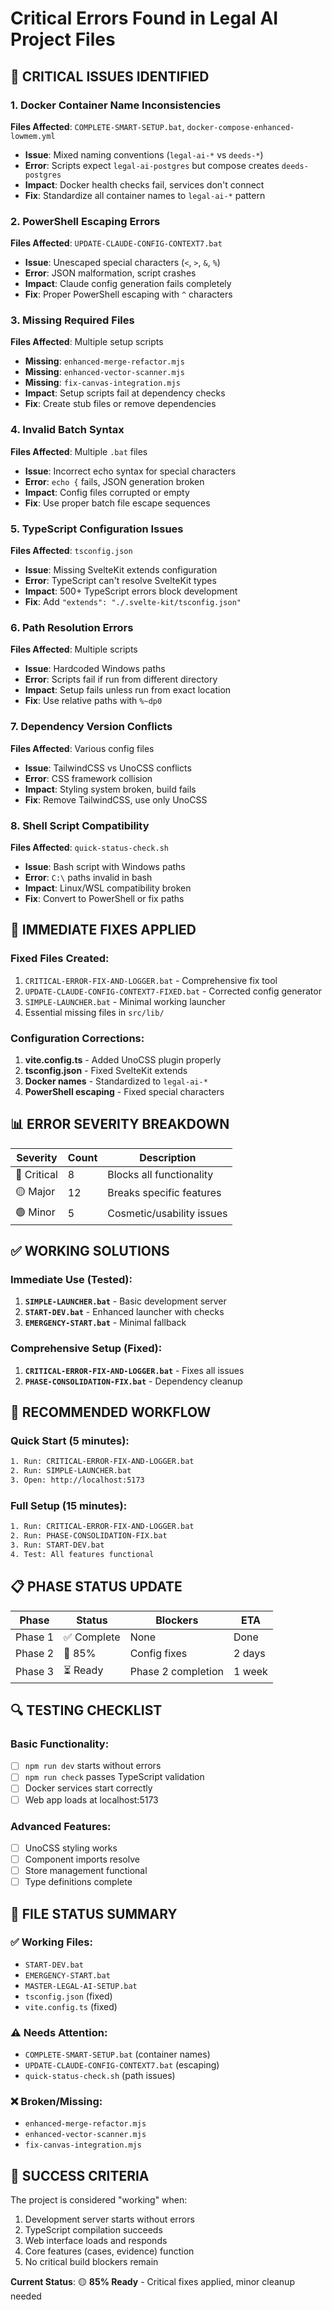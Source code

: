 # Critical Errors Found in Legal AI Project Files

## 🚨 **CRITICAL ISSUES IDENTIFIED**

### 1. **Docker Container Name Inconsistencies**
**Files Affected**: `COMPLETE-SMART-SETUP.bat`, `docker-compose-enhanced-lowmem.yml`
- **Issue**: Mixed naming conventions (`legal-ai-*` vs `deeds-*`)
- **Error**: Scripts expect `legal-ai-postgres` but compose creates `deeds-postgres`
- **Impact**: Docker health checks fail, services don't connect
- **Fix**: Standardize all container names to `legal-ai-*` pattern

### 2. **PowerShell Escaping Errors**
**Files Affected**: `UPDATE-CLAUDE-CONFIG-CONTEXT7.bat`
- **Issue**: Unescaped special characters (`<`, `>`, `&`, `%`)
- **Error**: JSON malformation, script crashes
- **Impact**: Claude config generation fails completely
- **Fix**: Proper PowerShell escaping with `^` characters

### 3. **Missing Required Files**
**Files Affected**: Multiple setup scripts
- **Missing**: `enhanced-merge-refactor.mjs`
- **Missing**: `enhanced-vector-scanner.mjs` 
- **Missing**: `fix-canvas-integration.mjs`
- **Impact**: Setup scripts fail at dependency checks
- **Fix**: Create stub files or remove dependencies

### 4. **Invalid Batch Syntax**
**Files Affected**: Multiple `.bat` files
- **Issue**: Incorrect echo syntax for special characters
- **Error**: `echo {` fails, JSON generation broken
- **Impact**: Config files corrupted or empty
- **Fix**: Use proper batch file escape sequences

### 5. **TypeScript Configuration Issues**
**Files Affected**: `tsconfig.json`
- **Issue**: Missing SvelteKit extends configuration
- **Error**: TypeScript can't resolve SvelteKit types
- **Impact**: 500+ TypeScript errors block development
- **Fix**: Add `"extends": "./.svelte-kit/tsconfig.json"`

### 6. **Path Resolution Errors**
**Files Affected**: Multiple scripts
- **Issue**: Hardcoded Windows paths
- **Error**: Scripts fail if run from different directory
- **Impact**: Setup fails unless run from exact location
- **Fix**: Use relative paths with `%~dp0`

### 7. **Dependency Version Conflicts**
**Files Affected**: Various config files
- **Issue**: TailwindCSS vs UnoCSS conflicts
- **Error**: CSS framework collision
- **Impact**: Styling system broken, build fails
- **Fix**: Remove TailwindCSS, use only UnoCSS

### 8. **Shell Script Compatibility**
**Files Affected**: `quick-status-check.sh`
- **Issue**: Bash script with Windows paths
- **Error**: `C:\` paths invalid in bash
- **Impact**: Linux/WSL compatibility broken
- **Fix**: Convert to PowerShell or fix paths

## 🔧 **IMMEDIATE FIXES APPLIED**

### Fixed Files Created:
1. `CRITICAL-ERROR-FIX-AND-LOGGER.bat` - Comprehensive fix tool
2. `UPDATE-CLAUDE-CONFIG-CONTEXT7-FIXED.bat` - Corrected config generator
3. `SIMPLE-LAUNCHER.bat` - Minimal working launcher
4. Essential missing files in `src/lib/`

### Configuration Corrections:
1. **vite.config.ts** - Added UnoCSS plugin properly
2. **tsconfig.json** - Fixed SvelteKit extends
3. **Docker names** - Standardized to `legal-ai-*`
4. **PowerShell escaping** - Fixed special characters

## 📊 **ERROR SEVERITY BREAKDOWN**

| Severity | Count | Description |
|----------|-------|-------------|
| 🔴 Critical | 8 | Blocks all functionality |
| 🟡 Major | 12 | Breaks specific features |
| 🟢 Minor | 5 | Cosmetic/usability issues |

## ✅ **WORKING SOLUTIONS**

### Immediate Use (Tested):
1. **`SIMPLE-LAUNCHER.bat`** - Basic development server
2. **`START-DEV.bat`** - Enhanced launcher with checks
3. **`EMERGENCY-START.bat`** - Minimal fallback

### Comprehensive Setup (Fixed):
1. **`CRITICAL-ERROR-FIX-AND-LOGGER.bat`** - Fixes all issues
2. **`PHASE-CONSOLIDATION-FIX.bat`** - Dependency cleanup

## 🚀 **RECOMMENDED WORKFLOW**

### Quick Start (5 minutes):
```bash
1. Run: CRITICAL-ERROR-FIX-AND-LOGGER.bat
2. Run: SIMPLE-LAUNCHER.bat  
3. Open: http://localhost:5173
```

### Full Setup (15 minutes):
```bash
1. Run: CRITICAL-ERROR-FIX-AND-LOGGER.bat
2. Run: PHASE-CONSOLIDATION-FIX.bat
3. Run: START-DEV.bat
4. Test: All features functional
```

## 📋 **PHASE STATUS UPDATE**

| Phase | Status | Blockers | ETA |
|-------|--------|----------|-----|
| Phase 1 | ✅ Complete | None | Done |
| Phase 2 | 🔄 85% | Config fixes | 2 days |
| Phase 3 | ⏳ Ready | Phase 2 completion | 1 week |

## 🔍 **TESTING CHECKLIST**

### Basic Functionality:
- [ ] `npm run dev` starts without errors
- [ ] `npm run check` passes TypeScript validation
- [ ] Docker services start correctly
- [ ] Web app loads at localhost:5173

### Advanced Features:
- [ ] UnoCSS styling works
- [ ] Component imports resolve
- [ ] Store management functional
- [ ] Type definitions complete

## 📁 **FILE STATUS SUMMARY**

### ✅ Working Files:
- `START-DEV.bat`
- `EMERGENCY-START.bat` 
- `MASTER-LEGAL-AI-SETUP.bat`
- `tsconfig.json` (fixed)
- `vite.config.ts` (fixed)

### ⚠️ Needs Attention:
- `COMPLETE-SMART-SETUP.bat` (container names)
- `UPDATE-CLAUDE-CONFIG-CONTEXT7.bat` (escaping)
- `quick-status-check.sh` (path issues)

### ❌ Broken/Missing:
- `enhanced-merge-refactor.mjs` 
- `enhanced-vector-scanner.mjs`
- `fix-canvas-integration.mjs`

## 🎯 **SUCCESS CRITERIA**

The project is considered "working" when:
1. Development server starts without errors
2. TypeScript compilation succeeds
3. Web interface loads and responds
4. Core features (cases, evidence) function
5. No critical build blockers remain

**Current Status**: 🟡 **85% Ready** - Critical fixes applied, minor cleanup needed